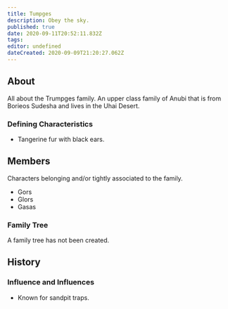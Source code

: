 ```yaml
---
title: Tumpges
description: Obey the sky.
published: true
date: 2020-09-11T20:52:11.832Z
tags: 
editor: undefined
dateCreated: 2020-09-09T21:20:27.062Z
---
```


## About

All about the Trumpges family. An upper class family of Anubi that is from Borieos Sudesha and lives in the Uhai Desert.

### Defining Characteristics

- Tangerine fur with black ears.

## Members

Characters belonging and/or tightly associated to the family.

- Gors
- Glors
- Gasas

### Family Tree

A family tree has not been created.

## History

### Influence and Influences

- Known for sandpit traps.